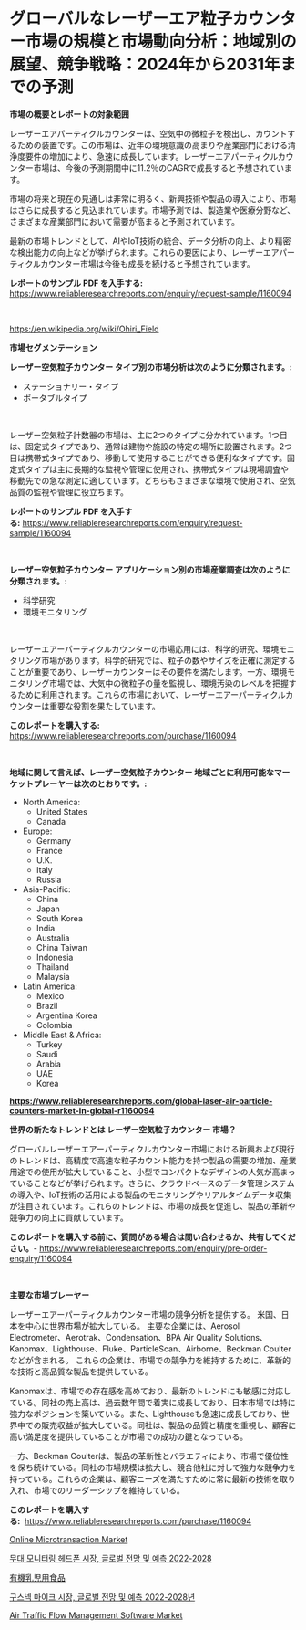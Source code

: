 <p><h1>グローバルなレーザーエア粒子カウンター市場の規模と市場動向分析：地域別の展望、競争戦略：2024年から2031年までの予測</h1></p><p><strong>市場の概要とレポートの対象範囲</strong></p>
<p><p>レーザーエアパーティクルカウンターは、空気中の微粒子を検出し、カウントするための装置です。この市場は、近年の環境意識の高まりや産業部門における清浄度要件の増加により、急速に成長しています。レーザーエアパーティクルカウンター市場は、今後の予測期間中に11.2％のCAGRで成長すると予想されています。</p><p>市場の将来と現在の見通しは非常に明るく、新興技術や製品の導入により、市場はさらに成長すると見込まれています。市場予測では、製造業や医療分野など、さまざまな産業部門において需要が高まると予測されています。</p><p>最新の市場トレンドとして、AIやIoT技術の統合、データ分析の向上、より精密な検出能力の向上などが挙げられます。これらの要因により、レーザーエアパーティクルカウンター市場は今後も成長を続けると予想されています。</p></p>
<p><strong>レポートのサンプル PDF を入手する:</strong> <a href="https://www.reliableresearchreports.com/enquiry/request-sample/1160094">https://www.reliableresearchreports.com/enquiry/request-sample/1160094</a></p>
<p>&nbsp;</p>
<p><a href="https://en.wikipedia.org/wiki/Ohiri_Field">https://en.wikipedia.org/wiki/Ohiri_Field</a></p>
<p><strong>市場セグメンテーション</strong></p>
<p><strong>レーザー空気粒子カウンター タイプ別の市場分析は次のように分類されます。:</strong></p>
<p><ul><li>ステーショナリー・タイプ</li><li>ポータブルタイプ</li></ul></p>
<p>&nbsp;</p>
<p><p>レーザー空気粒子計数器の市場は、主に2つのタイプに分かれています。1つ目は、固定式タイプであり、通常は建物や施設の特定の場所に設置されます。2つ目は携帯式タイプであり、移動して使用することができる便利なタイプです。固定式タイプは主に長期的な監視や管理に使用され、携帯式タイプは現場調査や移動先での急な測定に適しています。どちらもさまざまな環境で使用され、空気品質の監視や管理に役立ちます。</p></p>
<p><strong>レポートのサンプル PDF を入手する:</strong>&nbsp;<a href="https://www.reliableresearchreports.com/enquiry/request-sample/1160094">https://www.reliableresearchreports.com/enquiry/request-sample/1160094</a></p>
<p>&nbsp;</p>
<p><strong> レーザー空気粒子カウンター アプリケーション別の市場産業調査は次のように分類されます。:</strong></p>
<p><ul><li>科学研究</li><li>環境モニタリング</li></ul></p>
<p>&nbsp;</p>
<p><p>レーザーエアーパーティクルカウンターの市場応用には、科学的研究、環境モニタリング市場があります。科学的研究では、粒子の数やサイズを正確に測定することが重要であり、レーザーカウンターはその要件を満たします。一方、環境モニタリング市場では、大気中の微粒子の量を監視し、環境汚染のレベルを把握するために利用されます。これらの市場において、レーザーエアーパーティクルカウンターは重要な役割を果たしています。</p></p>
<p><strong>このレポートを購入する:</strong>&nbsp; <a href="https://www.reliableresearchreports.com/purchase/1160094">https://www.reliableresearchreports.com/purchase/1160094</a></p>
<p>&nbsp;</p>
<p><strong>地域に関して言えば、レーザー空気粒子カウンター 地域ごとに利用可能なマーケットプレーヤーは次のとおりです。:</strong></p>
<p><ul>
    <li>
        North America:
        <ul>
            <li>United States</li>
            <li>Canada</li>
        </ul>
    </li>
    <li>
        Europe:
        <ul>
            <li>Germany</li>
            <li>France</li>
            <li>U.K.</li>
            <li>Italy</li>
            <li>Russia</li>
        </ul>
    </li>
    <li>
        Asia-Pacific:
        <ul>
            <li>China</li>
            <li>Japan</li>
            <li>South Korea</li>
            <li>India</li>
            <li>Australia</li>
            <li>China Taiwan</li>
            <li>Indonesia</li>
            <li>Thailand</li>
            <li>Malaysia</li>
        </ul>
    </li>
    <li>
        Latin America:
        <ul>
            <li>Mexico</li>
            <li>Brazil</li>
            <li>Argentina Korea</li>
            <li>Colombia</li>
        </ul>
    </li>
    <li>
        Middle East & Africa:
        <ul>
            <li>Turkey</li>
            <li>Saudi</li>
            <li>Arabia</li>
            <li>UAE</li>
            <li>Korea</li>
        </ul>
    </li>
    </ul></p>
<p><strong><a href="https://www.reliableresearchreports.com/global-laser-air-particle-counters-market-in-global-r1160094">https://www.reliableresearchreports.com/global-laser-air-particle-counters-market-in-global-r1160094</a></strong>&nbsp;</p>
<p><strong>世界の新たなトレンドとは レーザー空気粒子カウンター 市場？</strong></p>
<p><p>グローバルレーザーエアーパーティクルカウンター市場における新興および現行のトレンドは、高精度で高速な粒子カウント能力を持つ製品の需要の増加、産業用途での使用が拡大していること、小型でコンパクトなデザインの人気が高まっていることなどが挙げられます。さらに、クラウドベースのデータ管理システムの導入や、IoT技術の活用による製品のモニタリングやリアルタイムデータ収集が注目されています。これらのトレンドは、市場の成長を促進し、製品の革新や競争力の向上に貢献しています。</p></p>
<p><strong>このレポートを購入する前に、質問がある場合は問い合わせるか、共有してください。</strong>- <a href="https://www.reliableresearchreports.com/enquiry/pre-order-enquiry/1160094">https://www.reliableresearchreports.com/enquiry/pre-order-enquiry/1160094</a></p>
<p>&nbsp;</p>
<p><strong>主要な市場プレーヤー</strong></p>
<p><p>レーザーエアーパーティクルカウンター市場の競争分析を提供する。 米国、日本を中心に世界市場が拡大している。 主要な企業には、Aerosol Electrometer、Aerotrak、Condensation、BPA Air Quality Solutions、Kanomax、Lighthouse、Fluke、ParticleScan、Airborne、Beckman Coulterなどが含まれる。 これらの企業は、市場での競争力を維持するために、革新的な技術と高品質な製品を提供している。</p><p>Kanomaxは、市場での存在感を高めており、最新のトレンドにも敏感に対応している。同社の売上高は、過去数年間で着実に成長しており、日本市場では特に強力なポジションを築いている。また、Lighthouseも急速に成長しており、世界中での販売収益が拡大している。同社は、製品の品質と精度を重視し、顧客に高い満足度を提供していることが市場での成功の鍵となっている。</p><p>一方、Beckman Coulterは、製品の革新性とバラエティにより、市場で優位性を保ち続けている。同社の市場規模は拡大し、競合他社に対して強力な競争力を持っている。これらの企業は、顧客ニーズを満たすために常に最新の技術を取り入れ、市場でのリーダーシップを維持している。</p></p>
<p><strong>このレポートを購入する:</strong>&nbsp;&nbsp;<a href="https://www.reliableresearchreports.com/purchase/1160094">https://www.reliableresearchreports.com/purchase/1160094</a></p>
<p><p><a href="https://github.com/amapolalg/Market-Research-Report-List-1/blob/main/online-microtransaction-market.md">Online Microtransaction Market</a></p><p><a href="https://github.com/DavidRobb19/Market-Research-Report-List-1/blob/main/7250430130699.md">무대 모니터링 헤드폰 시장, 글로벌 전망 및 예측 2022-2028</a></p><p><a href="https://github.com/KenyonJohns/Market-Research-Report-List-1/blob/main/2852861134006.md">有機乳児用食品</a></p><p><a href="https://github.com/mithunmistry2258/Market-Research-Report-List-1/blob/main/8824902130700.md">구스넥 마이크 시장, 글로벌 전망 및 예측 2022-2028년</a></p><p><a href="https://github.com/LibbySpencer2018/Market-Research-Report-List-2/blob/main/air-traffic-flow-management-software-market.md">Air Traffic Flow Management Software Market</a></p></p>